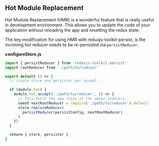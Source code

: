 ## Hot Module Replacement

Hot Module Replacement (HMR) is a wonderful feature that is really useful in development environment. This allows you to update the code of your application without reloading the app and resetting the redux state.

The key modification for using HMR with reduxjs-toolkit-persist, is the incoming hot reducer needs to be re-persisted via `persistReducer`.

**configureStore.js**
```js
import { persistReducer } from 'reduxjs-toolkit-persist'
import rootReducer from './path/to/reducer'

export default () => {
  // create store and persistor per normal...

  if (module.hot) {
    module.hot.accept('./path/to/reducer', () => {
      // This fetch the new state of the above reducers.
      const nextRootReducer = require('./path/to/reducer').default
      store.replaceReducer(
        persistReducer(persistConfig, nextRootReducer)
      )
    })
  }

  return { store, persistor }
}
```
